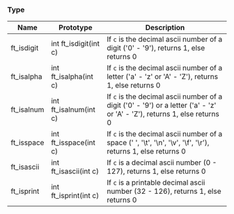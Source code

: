 ### Type
| Name       | Prototype              | Description |
| ---------- | ---------------------- | ----------- |
| ft_isdigit | int	ft_isdigit(int c) | If `c` is the decimal ascii number of a digit ('0' - '9'), returns 1, else returns 0 |
| ft_isalpha | int	ft_isalpha(int c) | If `c` is the decimal ascii number of a letter ('a' - 'z' or 'A' - 'Z'), returns 1, else returns 0 |
| ft_isalnum | int	ft_isalnum(int c) | If `c` is the decimal ascii number of a digit ('0' - '9') or a letter ('a' - 'z' or 'A' - 'Z'), returns 1, else returns 0 |
| ft_isspace | int	ft_isspace(int c) | If `c` is the decimal ascii number of a space (' ', '\t', '\n', '\v', '\f', '\r'), returns 1, else returns 0 |
| ft_isascii | int	ft_isascii(int c) | If `c` is a decimal ascii number (0 - 127), returns 1, else returns 0 |
| ft_isprint | int	ft_isprint(int c) | If `c` is a printable decimal ascii number (32 - 126), returns 1, else returns 0 |
